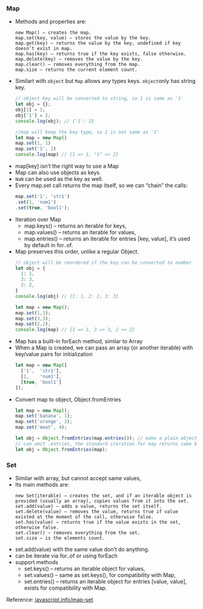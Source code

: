 ### Map
* Methods and properties are:
  ```
  new Map() – creates the map.
  map.set(key, value) – stores the value by the key.
  map.get(key) – returns the value by the key, undefined if key doesn’t exist in map.
  map.has(key) – returns true if the key exists, false otherwise.
  map.delete(key) – removes the value by the key.
  map.clear() – removes everything from the map.
  map.size – returns the current element count.
  ```
* Similart with `object` but `Map` allows any types keys. `object`only has string key.
  ```js
  // object key will be converted to string, so 1 is same as '1'
  let obj = {};
  obj[1] = 1;
  obj['1'] = 2;
  console.log(obj); // {'1': 2}
  
  //map will keep the key type, so 1 is not same as '1'
  let map = new Map()
  map.set(1, 1)
  map.set('1', 2)
  console.log(map) // {1 => 1, "1" => 2}
  ```
* map[key] isn’t the right way to use a Map
* Map can also use objects as keys.
* `NaN` can be used as the key as well. 
* Every map.set call returns the map itself, so we can “chain” the calls:
  ```js
  map.set('1', 'str1')
  .set(1, 'num1')
  .set(true, 'bool1');
  ```
* Iteration over Map
  * map.keys() – returns an iterable for keys,
  * map.values() – returns an iterable for values,
  * map.entries() – returns an iterable for entries [key, value], it’s used by default in for..of.
* Map preserves this order, unlike a regular Object.
  ```js
  // object will be reordered if the key can be converted to number
  let obj = {
    1: 1,
    3: 3,
    2: 2,
  }
  console.log(obj) // {1: 1, 2: 2, 3: 3}

  let map = new Map();
  map.set(1,1);
  map.set(3,3);
  map.set(2,2);
  console.log(map) // {1 => 1, 3 => 3, 2 => 2}
  ```
* Map has a built-in forEach method, similar to Array
* When a Map is created, we can pass an array (or another iterable) with key/value pairs for initialization
  ```js
  let map = new Map([
    ['1',  'str1'],
    [1,    'num1'],
    [true, 'bool1']
  ]);
  ```
* Convert map to object, Object.fromEntries
  ```js
  let map = new Map();
  map.set('banana', 1);
  map.set('orange', 2);
  map.set('meat', 4);

  let obj = Object.fromEntries(map.entries()); // make a plain object (*)
  // can omit .entries, the standard iteration for map returns same key/value pairs as map.entries()
  let obj = Object.fromEntries(map); 
  ```
### Set
* Similar with array, but cannot accept same values, 
* Its main methods are:
  ```
  new Set(iterable) – creates the set, and if an iterable object is provided (usually an array), copies values from it into the set.
  set.add(value) – adds a value, returns the set itself.
  set.delete(value) – removes the value, returns true if value existed at the moment of the call, otherwise false.
  set.has(value) – returns true if the value exists in the set, otherwise false.
  set.clear() – removes everything from the set.
  set.size – is the elements count.
  ```
* set.add(value) with the same value don’t do anything.
* can be iterate via for..of or using forEach
* support methods
  * set.keys() – returns an iterable object for values,
  * set.values() – same as set.keys(), for compatibility with Map,
  * set.entries() – returns an iterable object for entries [value, value], exists for compatibility with Map.

Reference: [javascript.info/map-set](https://javascript.info/map-set)

